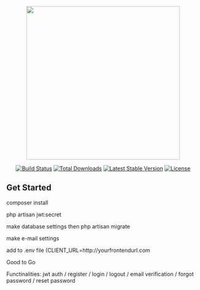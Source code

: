 <p align="center"><img src="https://res.cloudinary.com/dtfbvvkyp/image/upload/v1566331377/laravel-logolockup-cmyk-red.svg" width="400"></p>

<p align="center">
<a href="https://travis-ci.org/laravel/framework"><img src="https://travis-ci.org/laravel/framework.svg" alt="Build Status"></a>
<a href="https://packagist.org/packages/laravel/framework"><img src="https://poser.pugx.org/laravel/framework/d/total.svg" alt="Total Downloads"></a>
<a href="https://packagist.org/packages/laravel/framework"><img src="https://poser.pugx.org/laravel/framework/v/stable.svg" alt="Latest Stable Version"></a>
<a href="https://packagist.org/packages/laravel/framework"><img src="https://poser.pugx.org/laravel/framework/license.svg" alt="License"></a>
</p>

## Get Started

<p>composer install</p>
<p>php artisan jwt:secret</p>
<p>make database settings then php artisan migrate</p>
<p>make e-mail settings</p>
<p>add to .env file (CLIENT_URL=http://yourfrontendurl.com</p>
<p>Good to Go</p>
<p>Functinalities: jwt auth / register / login / logout / email verification / forgot password / reset password</p>
